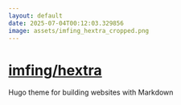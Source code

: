 ```yaml
---
layout: default
date: 2025-07-04T00:12:03.329856
image: assets/imfing_hextra_cropped.png
---
```


# [imfing/hextra](https://github.com/imfing/hextra)

Hugo theme for building websites with Markdown
